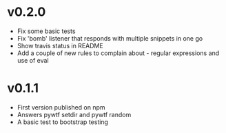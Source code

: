 v0.2.0
======
* Fix some basic tests
* Fix 'bomb' listener that responds with multiple snippets in one go
* Show travis status in README
* Add a couple of new rules to complain about - regular expressions 
and use of eval

v0.1.1
======

* First version published on npm
* Answers pywtf setdir and pywtf random
* A basic test to bootstrap testing

